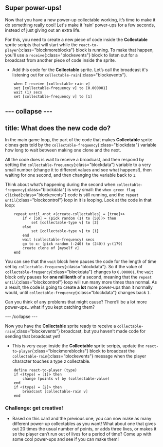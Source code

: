 ## Super power-ups!

Now that you have a new power-up collectable working, it’s time to make it do something really cool! Let's make it 'rain' power-ups for a few seconds, instead of just giving out an extra life.
 
For this, you need to create a new piece of code inside the **Collectable** sprite scripts that will start while the `react-to-player`{:class="blockmoreblocks"} block is running. To make that happen, you'll use a `receive`{:class="blockevents"} block to listen out for a broadcast from another piece of code inside the sprite. 

+ Add this code for the **Collectable** sprite. Let’s call the broadcast it's listening out for `collectable-rain`{:class="blockevents"}.

```blocks
    when I receive [collectable-rain v]
    set [collectable-frequency v] to [0.000001]
    wait (1) secs
    set [collectable-frequency v] to [1]
```

--- collapse ---
---
title: What does the new code do?
---

In the main game loop, the part of the code that makes **Collectable** sprite clones gets told by the `collectable-frequency`{:class="blockdata"} variable how long to wait between making one clone and the next.

All the code does is wait to receive a broadcast, and then respond by setting the `collectable-frequency`{:class="blockdata"} variable to a very small number \(change it to different values and see what happens!\), then waiting for one second, and then changing the variable back to `1`.

Think about what’s happening during the second when `collectable-frequency`{:class="blockdata"} is very small: the `when green flag clicked`{:class="blockevents"} code is still running, and the `repeat until`{:class="blockcontrol"} loop in it is looping. Look at the code in that loop: 

```blocks
    repeat until <not <(create-collectables) = [true]>>
        if < [50] = (pick random (1) to (50))> then
            set [collectable-type v] to [2]
        else
            set [collectable-type v] to [1]
        end
        wait (collectable-frequency) secs
        go to x: (pick random (-240) to (240)) y:(179)
        create clone of [myself v]
    end
```

You can see that the `wait` block here pauses the code for the length of time set by `collectable-frequency`{:class="blockdata"}. So if the value of `collectable-frequency`{:class="blockdata"} changes to `0.000001`, the `wait` block only pauses for **one millionth** of a second, meaning that the `repeat until`{:class="blockcontrol"} loop will run many more times than normal. As a result, the code is going to create **a lot** more power-ups than it normally would, until `collectable-frequency`{:class="blockdata"} changes back `1`.

Can you think of any problems that might cause? There’ll be a lot more power-ups…what if you kept catching them?

--- /collapse ---

Now you have the **Collectable** sprite ready to receive a `collectable-rain`{:class="blockevents"} broadcast, but you haven't made code for sending that broadcast yet!

+ This is very easy: inside the **Collectable** sprite scripts, update the `react-to-player`{:class="blockmoreblocks"} block to  broadcast the `collectable-rain`{:class="blockevents"} message when the player character touches a type `2` collectable. 

```blocks
    define react-to-player (type)
    if <(type) = [1]> then
        change [points v] by (collectable-value)
    end
    if <(type) = [2]> then
        broadcast [collectable-rain v]
    end
```

### Challenge: get creative!
 
+ Based on this card and the previous one, you can now make as many different power-up collectables as you want! What about one that gives out 20 times the usual number of points, or adds three lives, or makes it so the player can’t run out of lives for a period of time? Come up with some cool power-ups and see if you can make them!
